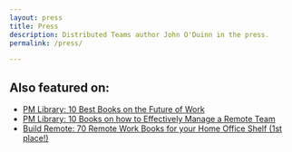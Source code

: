 ```yaml
---
layout: press
title: Press
description: Distributed Teams author John O'Duinn in the press.
permalink: /press/

---
```


## Also featured on:
* [PM Library: 10 Best Books on the Future of Work](https://thepmlibrary.com/collections/10-best-books-on-the-future-of-work/)
* [PM Library: 10 Books on how to Effectively Manage a Remote Team](https://medium.com/the-pm-library/10-books-on-how-to-effectively-manage-a-remote-team-b49b6fa14436)
* [Build Remote: 70 Remote Work Books for your Home Office Shelf (1st place!)](https://buildremote.co/products/books/work-from-home-books/)
